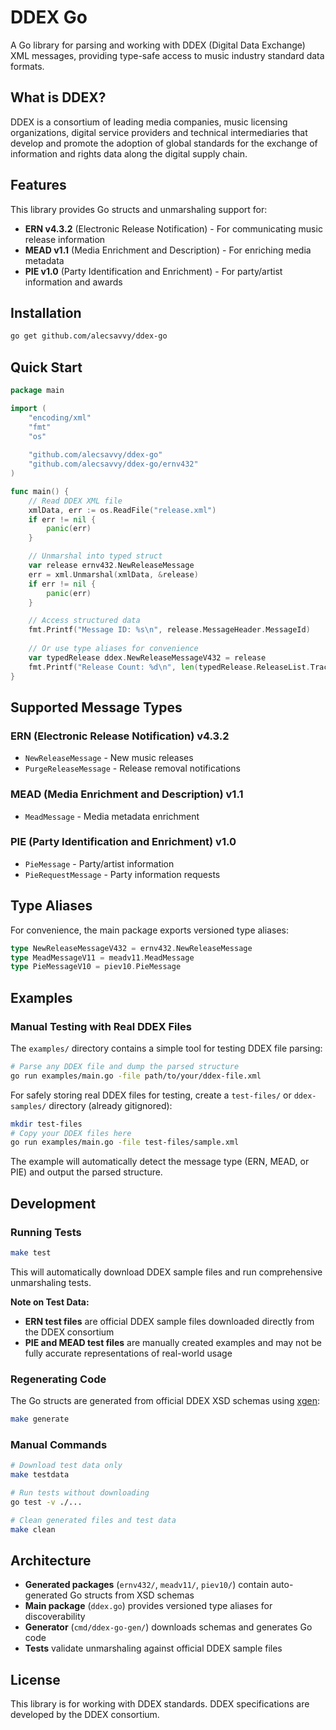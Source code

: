 # DDEX Go

A Go library for parsing and working with DDEX (Digital Data Exchange) XML messages, providing type-safe access to music industry standard data formats.

## What is DDEX?

DDEX is a consortium of leading media companies, music licensing organizations, digital service providers and technical intermediaries that develop and promote the adoption of global standards for the exchange of information and rights data along the digital supply chain.

## Features

This library provides Go structs and unmarshaling support for:

- **ERN v4.3.2** (Electronic Release Notification) - For communicating music release information
- **MEAD v1.1** (Media Enrichment and Description) - For enriching media metadata
- **PIE v1.0** (Party Identification and Enrichment) - For party/artist information and awards

## Installation

```bash
go get github.com/alecsavvy/ddex-go
```

## Quick Start

```go
package main

import (
    "encoding/xml"
    "fmt"
    "os"
    
    "github.com/alecsavvy/ddex-go"
    "github.com/alecsavvy/ddex-go/ernv432"
)

func main() {
    // Read DDEX XML file
    xmlData, err := os.ReadFile("release.xml")
    if err != nil {
        panic(err)
    }

    // Unmarshal into typed struct
    var release ernv432.NewReleaseMessage
    err = xml.Unmarshal(xmlData, &release)
    if err != nil {
        panic(err)
    }

    // Access structured data
    fmt.Printf("Message ID: %s\n", release.MessageHeader.MessageId)
    
    // Or use type aliases for convenience
    var typedRelease ddex.NewReleaseMessageV432 = release
    fmt.Printf("Release Count: %d\n", len(typedRelease.ReleaseList.TrackRelease))
}
```

## Supported Message Types

### ERN (Electronic Release Notification) v4.3.2
- `NewReleaseMessage` - New music releases
- `PurgeReleaseMessage` - Release removal notifications

### MEAD (Media Enrichment and Description) v1.1  
- `MeadMessage` - Media metadata enrichment

### PIE (Party Identification and Enrichment) v1.0
- `PieMessage` - Party/artist information
- `PieRequestMessage` - Party information requests

## Type Aliases

For convenience, the main package exports versioned type aliases:

```go
type NewReleaseMessageV432 = ernv432.NewReleaseMessage
type MeadMessageV11 = meadv11.MeadMessage
type PieMessageV10 = piev10.PieMessage
```

## Examples

### Manual Testing with Real DDEX Files

The `examples/` directory contains a simple tool for testing DDEX file parsing:

```bash
# Parse any DDEX file and dump the parsed structure
go run examples/main.go -file path/to/your/ddex-file.xml
```

For safely storing real DDEX files for testing, create a `test-files/` or `ddex-samples/` directory (already gitignored):

```bash
mkdir test-files
# Copy your DDEX files here
go run examples/main.go -file test-files/sample.xml
```

The example will automatically detect the message type (ERN, MEAD, or PIE) and output the parsed structure.

## Development

### Running Tests

```bash
make test
```

This will automatically download DDEX sample files and run comprehensive unmarshaling tests.

**Note on Test Data:**
- **ERN test files** are official DDEX sample files downloaded directly from the DDEX consortium
- **PIE and MEAD test files** are manually created examples and may not be fully accurate representations of real-world usage

### Regenerating Code

The Go structs are generated from official DDEX XSD schemas using [xgen](https://github.com/xuri/xgen):

```bash
make generate
```

### Manual Commands

```bash
# Download test data only
make testdata

# Run tests without downloading
go test -v ./...

# Clean generated files and test data  
make clean
```

## Architecture

- **Generated packages** (`ernv432/`, `meadv11/`, `piev10/`) contain auto-generated Go structs from XSD schemas
- **Main package** (`ddex.go`) provides versioned type aliases for discoverability
- **Generator** (`cmd/ddex-go-gen/`) downloads schemas and generates Go code
- **Tests** validate unmarshaling against official DDEX sample files

## License

This library is for working with DDEX standards. DDEX specifications are developed by the DDEX consortium.